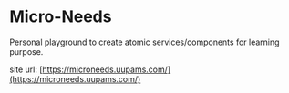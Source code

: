# Micro-Needs
Personal playground to create atomic services/components for learning purpose.

site url: [https://microneeds.uupams.com/](https://microneeds.uupams.com/)
